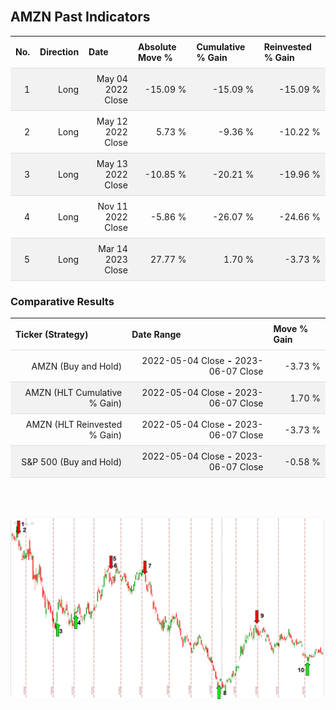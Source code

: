 
<style>
.hits {
            border-collapse: collapse;
            width: 100%;
        }
        .hits th, td {
            padding: 8px;
            border-bottom: 1px solid #ddd;
        }
        
        .hits td {text-align: right;}
        .hits th {text-align: left;}
        
        .hits tr:nth-child(even) {
            background-color: #f2f2f2;
        }
        
        .chartCol {
            width: 50%;
            float: left;
            padding: 20px;
        }  
</style>
    
<br>

## AMZN Past Indicators

<table class="hits">
    <tr>
        <th>No.</th>
        <th>Direction</th>
        <th>Date</th>
        <th>Absolute Move %</th>
        <th>Cumulative % Gain</th>
        <th>Reinvested % Gain</th>
      </tr>
    <tr>
        <td>1</td>
        <td>Long</td>
        <td>May 04 2022 Close</td>
        <td>-15.09 %</td>
        <td>-15.09 %</td>
        <td>-15.09 %</td>
    </tr>
    <tr>
        <td>2</td>
        <td>Long</td>
        <td>May 12 2022 Close</td>
        <td>5.73 %</td>
        <td>-9.36 %</td>
        <td>-10.22 %</td>
    </tr>
    <tr>
        <td>3</td>
        <td>Long</td>
        <td>May 13 2022 Close</td>
        <td>-10.85 %</td>
        <td>-20.21 %</td>
        <td>-19.96 %</td>
    </tr>
    <tr>
        <td>4</td>
        <td>Long</td>
        <td>Nov 11 2022 Close</td>
        <td>-5.86 %</td>
        <td>-26.07 %</td>
        <td>-24.66 %</td>
    </tr>
    <tr>
        <td>5</td>
        <td>Long</td>
        <td>Mar 14 2023 Close</td>
        <td>27.77 %</td>
        <td>1.70 %</td>
        <td>-3.73 %</td>
    </tr>
    
</table>

### Comparative Results

<table class="hits">
    <thead>
        <th>Ticker (Strategy)</th>
        <th>Date Range</th>
        <th>Move % Gain</th>
    </thead>
    <tbody>
        <tr>
            <td>AMZN (Buy and Hold)</td>
            <td>2022-05-04 Close <b>-</b> 2023-06-07 Close</td>
            <td>-3.73 %</td>
        </tr>
        <tr>
            <td>AMZN (HLT Cumulative % Gain)</td>
            <td>2022-05-04 Close <b>-</b> 2023-06-07 Close</td>
            <td>1.70 %</td>
        </tr>
        <tr>
            <td>AMZN (HLT Reinvested % Gain)</td>
            <td>2022-05-04 Close <b>-</b> 2023-06-07 Close</td>
            <td>-3.73 %</td>
        </tr>
        <tr>
            <td>S&P 500 (Buy and Hold)</td>
            <td>2022-05-04 Close <b>-</b> 2023-06-07 Close</td>
            <td>-0.58 %</td>
        </tr>
    </tbody>
</table>
<br>
<br>

![Plot](charts/TSLAstatic.png)
